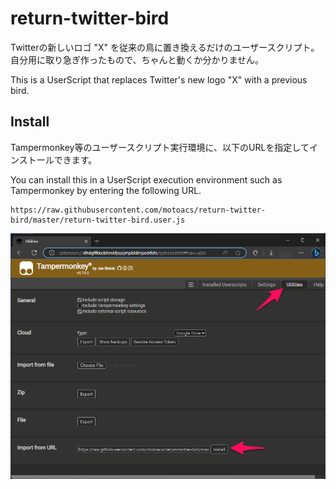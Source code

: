 # return-twitter-bird

Twitterの新しいロゴ "X" を従来の鳥に置き換えるだけのユーザースクリプト。自分用に取り急ぎ作ったもので、ちゃんと動くか分かりません。

This is a UserScript that replaces Twitter's new logo "X" with a previous bird.

## Install

Tampermonkey等のユーザースクリプト実行環境に、以下のURLを指定してインストールできます。

You can install this in a UserScript execution environment such as Tampermonkey by entering the following URL.

```
https://raw.githubusercontent.com/motoacs/return-twitter-bird/master/return-twitter-bird.user.js
```

![](./image.png)

